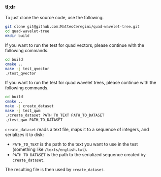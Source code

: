 ### tl;dr
To just clone the source code, use the following.
```bash
git clone git@github.com:MatteoCeregini/quad-wavelet-tree.git
cd quad-wavelet-tree
mkdir build
```
If you want to run the test for quad vectors, please continue with the following commands.
```bash
cd build
cmake ..
make -j test_qvector
./test_qvector
```
If you want to run the test for quad wavelet trees, please continue with the following commands.
```bash
cd build
cmake ..
make -j create_dataset
make -j test_qwm
./create_dataset PATH_TO_TEXT PATH_TO_DATASET
./test_qwm PATH_TO_DATASET
```
`create_dataset` reads a text file, maps it to a sequence of integers, and serializes it to disk:
* `PATH_TO_TEXT` is the path to the text you want to use in the test (something like `/texts/english.txt`).
* `PATH_TO_DATASET` is the path to the serialized sequence created by `create_dataset`.

The resulting file is then used by `create_dataset`.
